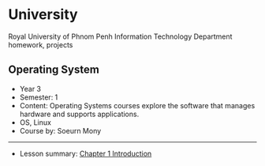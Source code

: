 # University
Royal University of Phnom Penh Information Technology Department homework, projects


## Operating System

- Year 3
- Semester: 1
- Content: Operating Systems courses explore the software that manages hardware and supports applications.
- OS, Linux
- Course by: Soeurn Mony

---
- Lesson summary: 
    [Chapter 1 Introduction](./Operating%20System/README.md)

